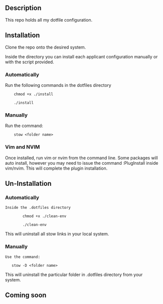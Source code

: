 ## Description 

This repo holds all my dotfile configuration.

## Installation

Clone the repo onto the desired system.

Inside the directory you can install each applicant configuration manually or
with the script provided.

### Automatically

Run the following commands in the dotfiles directory

```
    chmod +x ./install
```
```
    ./install
```

### Manually

Run the command:
```
    stow <folder name>
```

### Vim and NVIM

Once installed, run vim or nvim from the command line. Some packages will auto
install, however you may need to issue the command :PlugInstall inside vim/nvim.
This will complete the plugin installation.

## Un-Installation

### Automatically

    Inside the .dotfiles directory

```
        chmod +x ./clean-env
```
```
        ./clean-env
```

This will uninstall all stow links in your local system.

### Manually

    Use the command: 

```
   stow -D <folder name>
```

This will uninstall the particular folder in .dotfiles directory from your system.

## Coming soon
